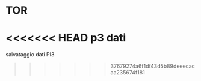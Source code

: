 # TOR
<<<<<<< HEAD
p3 dati
=======
salvataggio dati PI3
>>>>>>> 37679274a6f1df43d5b89deeecacaa235674f181
